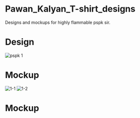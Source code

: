 # Pawan_Kalyan_T-shirt_designs
Designs and mockups for highly flammable pspk sir.
# Design
![pspk 1](https://github.com/user-attachments/assets/ba66a875-f42f-44f3-b953-cf83557e4c66)
# Mockup
![1-1](https://github.com/user-attachments/assets/17329bed-3152-42cc-9865-5812a0378753)
![1-2](https://github.com/user-attachments/assets/0d07c770-9912-470c-a05a-7bbb4e73a2d7)


# Mockup
